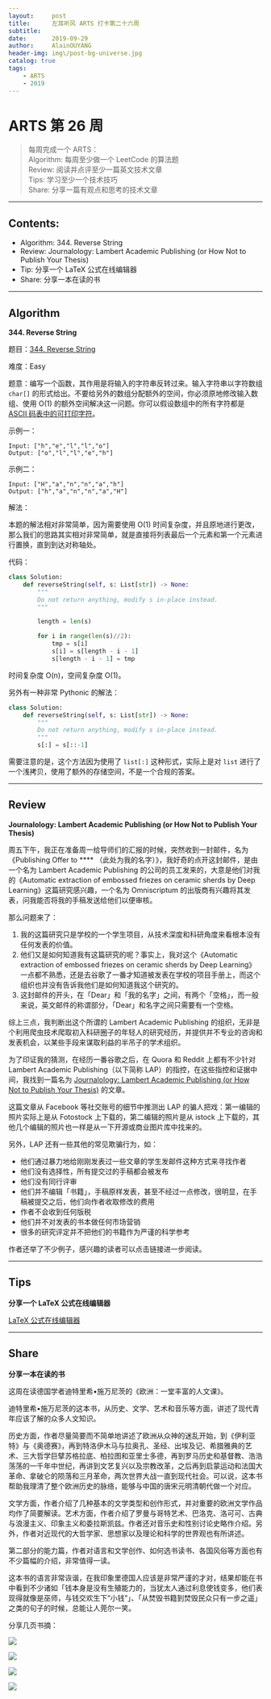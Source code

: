 ```yaml
---
layout:     post
title:      左耳听风 ARTS 打卡第二十六周   
subtitle:   
date:       2019-09-29
author:     AlainOUYANG
header-img: img\/post-bg-universe.jpg
catalog: true
tags:
    - ARTS
    - 2019
---
```


# ARTS 第 26 周

> 每周完成一个 ARTS：  
> Algorithm: 每周至少做一个 LeetCode 的算法题  
> Review: 阅读并点评至少一篇英文技术文章  
> Tips: 学习至少一个技术技巧  
> Share: 分享一篇有观点和思考的技术文章  

----
## Contents:
- Algorithm: 344. Reverse String
- Review: Journalology: Lambert Academic Publishing (or How Not to Publish Your Thesis)
- Tip: 分享一个 LaTeX 公式在线编辑器
- Share: 分享一本在读的书

----
## Algorithm
**344. Reverse String**

题目：[344. Reverse String](https://leetcode.com/problems/reverse-string/)

难度：Easy

题意：编写一个函数，其作用是将输入的字符串反转过来。输入字符串以字符数组 `char[]` 的形式给出。不要给另外的数组分配额外的空间，你必须原地修改输入数组、使用 O(1) 的额外空间解决这一问题。你可以假设数组中的所有字符都是 [ASCII 码表中的可打印字符](https://en.wikipedia.org/wiki/ASCII#Printable_characters)。

示例一：

```
Input: ["h","e","l","l","o"]
Output: ["o","l","l","e","h"]
```

示例二：

```
Input: ["H","a","n","n","a","h"]
Output: ["h","a","n","n","a","H"]
```

解法：

本题的解法相对非常简单，因为需要使用 O(1) 时间复杂度，并且原地进行更改，那么我们的思路其实相对非常简单，就是直接将列表最后一个元素和第一个元素进行置换，直到到达对称轴处。

代码：

```python
class Solution:
    def reverseString(self, s: List[str]) -> None:
        """
        Do not return anything, modify s in-place instead.
        """

        length = len(s)

        for i in range(len(s)//2):
            tmp = s[i]
            s[i] = s[length - i - 1]
            s[length - i - 1] = tmp
```

时间复杂度 O(n)，空间复杂度 O(1)。

另外有一种非常 Pythonic 的解法：

```Python
class Solution:
    def reverseString(self, s: List[str]) -> None:
        """
        Do not return anything, modify s in-place instead.
        """
        s[:] = s[::-1]
```

需要注意的是，这个方法因为使用了 `list[:]` 这种形式，实际上是对 `list` 进行了一个浅拷贝，使用了额外的存储空间，不是一个合规的答案。

----
## Review
**Journalology: Lambert Academic Publishing (or How Not to Publish Your Thesis)**

周五下午，我正在准备周一给导师们的汇报的时候，突然收到一封邮件，名为《Publishing Offer to **** （此处为我的名字）》，我好奇的点开这封邮件，是由一个名为 Lambert Academic Publishing 的公司的员工发来的，大意是他们对我的《Automatic extraction of embossed friezes on ceramic sherds by Deep Learning》这篇研究感兴趣，一个名为 Omniscriptum 的出版商有兴趣将其发表，问我能否将我的手稿发送给他们以便审核。

那么问题来了：
1. 我的这篇研究只是学校的一个学生项目，从技术深度和科研角度来看根本没有任何发表的价值。
2. 他们又是如何知道我有这篇研究的呢？事实上，我对这个《Automatic extraction of embossed friezes on ceramic sherds by Deep Learning》一点都不熟悉，还是去谷歌了一番才知道被发表在学校的项目手册上，而这个组织也并没有告诉我他们是如何知道我这个研究的。
3. 这封邮件的开头，在「Dear」和「我的名字」之间，有两个「空格」，而一般来说，英文邮件的称谓部分，「Dear」和名字之间只需要有一个空格。

综上三点，我判断出这个所谓的 Lambert Academic Publishing 的组织，无非是个利用爬虫技术爬取初入科研圈子的年轻人的研究经历，并提供并不专业的咨询和发表机会，以某些手段来谋取利益的半吊子的学术组织。

为了印证我的猜测，在经历一番谷歌之后，在 Quora 和 Reddit 上都有不少针对 Lambert Academic Publishing（以下简称 LAP）的指控，在这些指控和证据中间，我找到一篇名为 [Journalology: Lambert Academic Publishing (or How Not to Publish Your Thesis)](https://journalology.blogspot.com/2012/09/lambert-academic-publishing-or-how-not.html) 的文章。

这篇文章从 Facebook 等社交账号的细节中推测出 LAP 的骗人把戏：第一编辑的照片实际上是从 Fotostock 上下载的，第二编辑的照片是从 istock 上下载的，其他几个编辑的照片也一样是从一下开源或商业图片库中找来的。

另外，LAP 还有一些其他的常见欺骗行为，如：
* 他们通过暴力地给刚刚发表过一些文章的学生发邮件这种方式来寻找作者
* 他们没有选择性，所有提交过的手稿都会被发布
* 他们没有同行评审
* 他们并不编辑「书籍」，手稿原样发表，甚至不经过一点修改，很明显，在手稿被提交之后，他们向作者收取修改的费用
* 作者不会收到任何版税
* 他们并不对发表的书本做任何市场营销
* 很多的研究评定并不把他们的书籍作为严谨的科学参考

作者还举了不少例子，感兴趣的读者可以点击链接进一步阅读。

----
## Tips
**分享一个 LaTeX 公式在线编辑器**

[LaTeX 公式在线编辑器](https://www.codecogs.com/latex/eqneditor.php?lang=zh-cn)

----
## Share
**分享一本在读的书**

这周在读德国学者迪特里希•施万尼茨的《欧洲：一堂丰富的人文课》。

迪特里希•施万尼茨的这本书，从历史、文学、艺术和音乐等方面，讲述了现代青年应该了解的众多人文知识。

历史方面，作者尽量简要而不简单地讲述了欧洲从众神的迷乱开始，到《伊利亚特》与《奥德赛》，再到特洛伊木马与拉奥孔、圣经、出埃及记、希腊雅典的艺术、三大哲学巨擘苏格拉底、柏拉图和亚里士多德，再到罗马历史和基督教、浩浩荡荡的一千年中世纪，再讲到文艺复兴以及宗教改革，之后再到启蒙运动和法国大革命、拿破仑的陨落和三月革命，两次世界大战一直到现代社会。可以说，这本书帮助我理清了整个欧洲历史的脉络，能够与中国的唐宋元明清朝代做一个对应。

文学方面，作者介绍了几种基本的文学类型和创作形式，并对重要的欧洲文学作品均作了简要解读。艺术方面，作者介绍了罗曼与哥特艺术、巴洛克、洛可可、古典与浪漫主义、印象主义和委拉斯凯兹。作者还对音乐史和性别讨论史略作介绍。另外，作者对近现代的大哲学家、思想家以及理论和科学的世界观也有所讲述。

第二部分的能力篇，作者对语言和文学创作、如何选书读书、各国风俗等方面也有不少篇幅的介绍，非常值得一读。

这本书的语言非常诙谐，在我印象里德国人应该是非常严谨的才对，结果却能在书中看到不少诸如「钱本身是没有生殖能力的，当犹太人通过利息使钱变多，他们表现得就像是巫师，与钱交欢生下“小钱”」、「从焚毁书籍到焚毁民众只有一步之遥」之类的句子的时候，总能让人莞尔一笑。

分享几页书摘：

![](https://tva1.sinaimg.cn/large/006y8mN6gy1g7gre0x18hj30u01401kz.jpg)

![](https://tva1.sinaimg.cn/large/006y8mN6gy1g7grfmauluj30lj129dqg.jpg)

![](https://tva1.sinaimg.cn/large/006y8mN6gy1g7grfx82raj31400u0npd.jpg)

![](https://tva1.sinaimg.cn/large/006y8mN6gy1g7gry949mzj312r0u01kx.jpg)
